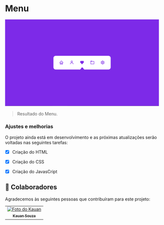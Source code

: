 # Menu



<img src="./img/menu-project.png" alt="logo-menu">

> Resultado do Menu.

### Ajustes e melhorias

O projeto ainda está em desenvolvimento e as próximas atualizações serão voltadas nas seguintes tarefas:

- [x] Criação do HTML
- [x] Criação do CSS
- [x] Criação do JavasCript



## 🤝 Colaboradores

Agradecemos às seguintes pessoas que contribuíram para este projeto:

<table>
  <tr>
    <td align="center">
      <a href="#">
        <img src="https://avatars3.githubusercontent.com/u/31936044" width="100px;" alt="Foto do Kauan"/><br>
        <sub>
          <b>Kauan Souza</b>
    
  </tr>
</table>


